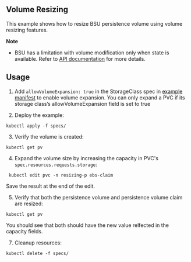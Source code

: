 ## Volume Resizing
This example shows how to resize BSU persistence volume using volume resizing features.

**Note**
- BSU has a limitation with volume modification only when state is available. Refer to [API documentation](https://docs.outscale.com/api#updatevolume) for more details.

## Usage
1. Add `allowVolumeExpansion: true` in the StorageClass spec in [example manifest](./spec/sc.yaml) to enable volume expansion. You can only expand a PVC if its storage class’s allowVolumeExpansion field is set to true

2. Deploy the example:

```
kubectl apply -f specs/
``` 

3. Verify the volume is created:

```
kubectl get pv 
```

4. Expand the volume size by increasing the capacity in PVC's `spec.resources.requests.storage`:
```
 kubectl edit pvc -n resizing-p ebs-claim
```
Save the result at the end of the edit.

5. Verify that both the persistence volume and persistence volume claim are resized:
```
kubectl get pv
```
You should see that both should have the new value relfected in the capacity fields.


7. Cleanup resources:
```
kubectl delete -f specs/
```
